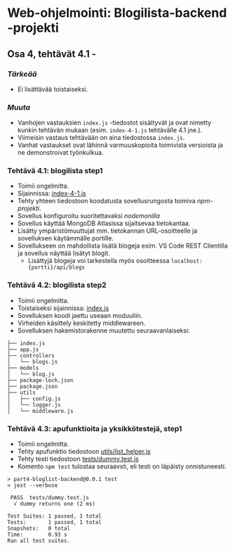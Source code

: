# Web-ohjelmointi: Blogilista-backend -projekti
## Osa 4, tehtävät 4.1 - 

### *Tärkeää*
- Ei lisättävää toistaiseksi.

### *Muuta*
- Vanhojen vastauksien `index.js` -tiedostot sisältyvät ja ovat nimetty kunkin tehtävän mukaan (esim. `index-4-1.js` tehtävälle 4.1 jne.).
- Viimeisin vastaus tehtävään on aina tiedostossa `index.js`.
- Vanhat vastaukset ovat lähinnä varmuuskopioita toimivista versioista ja ne demonstroivat työnkulkua.

### Tehtävä 4.1: blogilista step1
- Toimii ongelmitta.
- Sijainnissa: [index-4-1.js](/index-4-1.js)
- Tehty yhteen tiedostoon koodatusta sovellusrungosta toimiva *npm-projekti*.
- Sovellus konfiguroitu suoritettavaksi *nodemonilla*
- Sovellus käyttää MongoDB Atlasissa sijaitsevaa tietokantaa.
- Lisätty ympäristömuuttujat mm. tietokannan URL-osoitteelle ja sovelluksen käytämmälle portille.
- Sovellukseen on mahdollista lisätä blogeja esim. VS Code REST Clientilla ja sovellus näyttää lisätyt blogit.
    - Lisättyjä blogeja voi tarkestella myös osoitteessa `localhost:{portti}/api/blogs`

### Tehtävä 4.2: blogilista step2
- Toimii ongelmitta.
- Toistaiseksi sijainnissa: [index.js](/index.js)
- Sovelluksen koodi jaettu useaan moduuliin.
- Virheiden käsittely keskitetty middlewareen.
- Sovelluksen hakemistorakenne muutettu seuraavanlaiseksi:
```
├── index.js
├── app.js
├── controllers
│   └── blogs.js
├── models
│   └── blog.js
├── package-lock.json
├── package.json
├── utils
│   ├── config.js
│   └── logger.js  
│   └── middleware.js  
```

### Tehtävä 4.3: apufunktioita ja yksikkötestejä, step1
- Toimii ongelmitta.
- Tehty apufunktio tiedostoon [utils/list_helper.js](/utils/list_helper.js)
- Tehty testi tiedostoon [tests/dummy.test.js](/tests/dummy.test.js)
- Komento `npm test` tulostaa seuraavsti, eli testi on läpäisty onnistuneesti.
```
> part4-bloglist-backend@0.0.1 test
> jest --verbose

 PASS  tests/dummy.test.js
  √ dummy returns one (2 ms)

Test Suites: 1 passed, 1 total
Tests:       1 passed, 1 total
Snapshots:   0 total
Time:        0.93 s
Ran all test suites.
```

